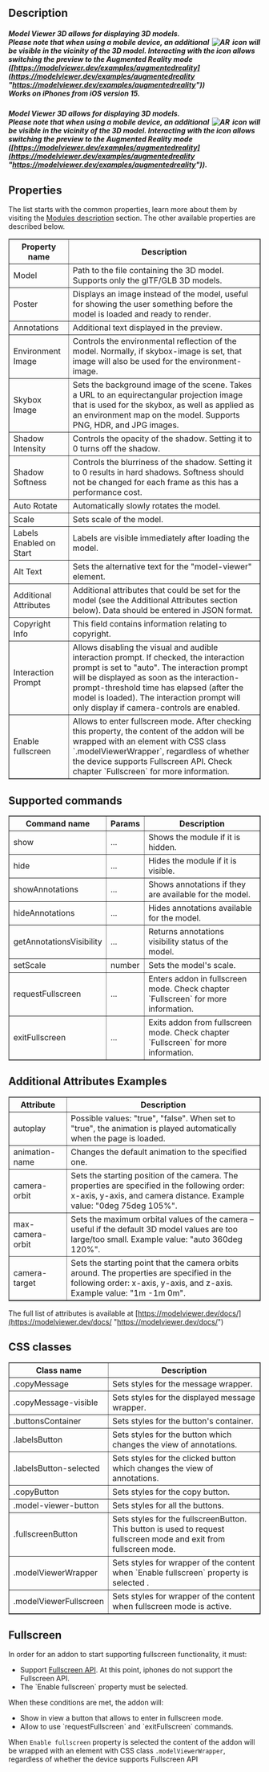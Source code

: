 ## Description

##### Model Viewer 3D allows for displaying 3D models. <br> Please note that when using a mobile device, an additional <img src="/file/serve/6093598547116032" style="border: 0; display:inline; margin: 0 2px; box-shadow: none" alt="AR"> icon will be visible in the vicinity of the 3D model. Interacting with the icon allows switching the preview to the Augmented Reality mode ([https://modelviewer.dev/examples/augmentedreality](https://modelviewer.dev/examples/augmentedreality "https://modelviewer.dev/examples/augmentedreality")) <br>Works on iPhones from iOS version 15.
##### Model Viewer 3D allows for displaying 3D models. <br> Please note that when using a mobile device, an additional <img src="/file/serve/6093598547116032" style="border: 0; display:inline; margin: 0 2px; box-shadow: none" alt="AR"> icon will be visible in the vicinity of the 3D model. Interacting with the icon allows switching the preview to the Augmented Reality mode ([https://modelviewer.dev/examples/augmentedreality](https://modelviewer.dev/examples/augmentedreality "https://modelviewer.dev/examples/augmentedreality")).

## Properties

The list starts with the common properties, learn more about them by visiting the [Modules description](https://www.mauthor.com/doc/en/page/Modules-description) section. The other available properties are described below.

<table border='1'>
<tbody>
    <tr>
        <th>Property name</th>
        <th>Description</th>
    </tr>
    <tr>
        <td>Model</td>
        <td>Path to the file containing the 3D model. Supports only the glTF/GLB 3D models.</td>
    </tr>
    <tr>
        <td>Poster</td>
        <td>Displays an image instead of the model, useful for showing the user something before the model is loaded and ready to render.</td>
    </tr>
    <tr>
        <td>Annotations</td>
        <td>Additional text displayed in the preview.</td>
    </tr>
    <tr>
        <td>Environment Image</td>
        <td>Controls the environmental reflection of the model. Normally, if skybox-image is set, that image will also be used for the environment-image.</td>
    </tr>
    <tr>
        <td>Skybox Image</td>
        <td>Sets the background image of the scene. Takes a URL to an equirectangular projection image that is used for the skybox, as well as applied as an environment map on the model. Supports PNG, HDR, and JPG images.</td>
    </tr>
    <tr>
        <td>Shadow Intensity</td>
        <td>Controls the opacity of the shadow. Setting it to 0 turns off the shadow.</td>
    </tr>
    <tr>
        <td>Shadow Softness</td>
        <td>Controls the blurriness of the shadow. Setting it to 0 results in hard shadows. Softness should not be changed for each frame as this has a performance cost.
        </td>
    </tr>
    <tr>
        <td>Auto Rotate</td>
        <td>Automatically slowly rotates the model.</td>
    </tr>
    <tr>
        <td>Scale</td> 
        <td>Sets scale of the model.</td>
    </tr>
    <tr>
        <td>Labels Enabled on Start</td>
        <td>Labels are visible immediately after loading the model.</td>
    </tr>
    <tr>
        <td>Alt Text</td>
        <td>Sets the alternative text for the "model-viewer" element.</td>
    </tr>
    <tr>
        <td>Additional Attributes</td>
        <td>Additional attributes that could be set for the model (see the Additional Attributes section below). Data should be entered in JSON format.</td>
    </tr>
    <tr>
        <td>Copyright Info</td>
        <td>This field contains information relating to copyright.</td>
    </tr>
    <tr>
        <td>Interaction Prompt</td>
        <td>Allows disabling the visual and audible interaction prompt. If checked, the interaction prompt is set to "auto". The interaction prompt will be displayed as soon as the interaction-prompt-threshold time has elapsed (after the model is loaded). The interaction prompt will only display if camera-controls are enabled.</td>
    </tr>
    <tr>
        <td>Enable fullscreen</td>
        <td>Allows to enter fullscreen mode. After checking this property, the content of the addon will be wrapped with an element with CSS class `.modelViewerWrapper`, regardless of whether the device supports Fullscreen API. Check chapter `Fullscreen` for more information.</td>
    </tr>
</tbody>
</table>

## Supported commands

<table border='1'>
<tbody>
    <tr>
        <th>Command name</th>
        <th>Params</th> 
        <th>Description</th> 
    </tr>
    <tr>
        <td>show</td>
        <td>...</td> 
        <td>Shows the module if it is hidden.</td> 
    </tr>
    <tr>
        <td>hide</td>
        <td>...</td> 
        <td>Hides the module if it is visible.</td> 
    </tr>
    <tr>
        <td>showAnnotations</td>
        <td>...</td> 
        <td>Shows annotations if they are available for the model.</td> 
    </tr>
    <tr>
        <td>hideAnnotations</td>
        <td>...</td> 
        <td>Hides annotations available for the model.</td> 
    </tr>
    <tr>
        <td>getAnnotationsVisibility</td>
        <td>...</td> 
        <td>Returns annotations visibility status of the model.</td> 
    </tr>
    <tr>
        <td>setScale</td>
        <td>number</td>
        <td>Sets the model's scale.</td> 
    </tr>
    <tr>
        <td>requestFullscreen</td>
        <td>...</td>
        <td>Enters addon in fullscreen mode. Check chapter `Fullscreen` for more information.</td> 
    </tr>
    <tr>
        <td>exitFullscreen</td>
        <td>...</td>
        <td>Exits addon from fullscreen mode. Check chapter `Fullscreen` for more information.</td> 
    </tr>
</tbody>
</table>

## Additional Attributes Examples

<table border='1'>
    <tbody>
        <tr>
            <th>Attribute</th>
            <th>Description</th>
        </tr>
        <tr>
            <td>autoplay</td>
            <td>Possible values: "true", "false". When set to "true", the animation is played automatically when the page is loaded.</td>
        </tr>
        <tr>
            <td>animation-name</td>
            <td>Changes the default animation to the specified one.</td>
        </tr>
        <tr>
            <td>camera-orbit</td>
            <td>Sets the starting position of the camera. The properties are specified in the following order: x-axis, y-axis, and camera distance. Example value: "0deg 75deg 105%".</td>
        </tr>
        <tr>
            <td>max-camera-orbit</td>
            <td>Sets the maximum orbital values of the camera – useful if the default 3D model values are too large/too small. Example value: "auto 360deg 120%".</td>
        </tr>
        <tr>
            <td>camera-target</td>
            <td>Sets the starting point that the camera orbits around. The properties are specified in the following order: x-axis, y-axis, and z-axis. Example value: "1m -1m 0m".</td>
        </tr>
    </tbody>
</table>

The full list of attributes is available at [https://modelviewer.dev/docs/](https://modelviewer.dev/docs/ "https://modelviewer.dev/docs/")

## CSS classes

<table border='1'>
<tbody>
    <tr>
        <th>Class name</th>
        <th>Description</th>
    </tr>
    <tr>
        <td>.copyMessage</td>
        <td>Sets styles for the message wrapper.</td>
    </tr>
    <tr>
        <td>.copyMessage-visible</td>
        <td>Sets styles for the displayed message wrapper.</td>
    </tr>
    <tr>
        <td>.buttonsContainer</td>
        <td>Sets styles for the button's container.</td>
    </tr>
    <tr>
        <td>.labelsButton</td>
        <td>Sets styles for the button which changes the view of annotations.</td>
    </tr>
    <tr>
        <td>.labelsButton-selected</td>
        <td>Sets styles for the clicked button which changes the view of annotations.</td>
    </tr>
    <tr>
        <td>.copyButton</td>
        <td>Sets styles for the copy button.</td>
    </tr>
    <tr>
        <td>.model-viewer-button</td>
        <td>Sets styles for all the buttons.</td>
    </tr>
    <tr>
        <td>.fullscreenButton</td>
        <td>Sets styles for the fullscreenButton. This button is used to request fullscreen mode and exit from fullscreen mode.</td>
    </tr>
    <tr>
        <td>.modelViewerWrapper</td>
        <td>Sets styles for wrapper of the content when `Enable fullscreen` property is selected .</td>
    </tr>
    <tr>
        <td>.modelViewerFullscreen</td>
        <td>Sets styles for wrapper of the content when fullscreen mode is active.</td>
    </tr>
</tbody>
</table>

## Fullscreen

In order for an addon to start supporting fullscreen functionality, it must:
<ul>
    <li>Support <a href="https://developer.mozilla.org/en-US/docs/Web/API/Fullscreen_API">Fullscreen API</a>. At this point, iphones do not support the Fullscreen API.</li>
    <li>The `Enable fullscreen` property must be selected.</li>
</ul>

When these conditions are met, the addon will:
<ul>
    <li>Show in view a button that allows to enter in fullscreen mode.</li>
    <li>Allow to use `requestFullscreen` and `exitFullscreen` commands.</li>
</ul>

When `Enable fullscreen` property is selected the content of the addon will be wrapped with an element with CSS class `.modelViewerWrapper`, regardless of whether the device supports Fullscreen API
 